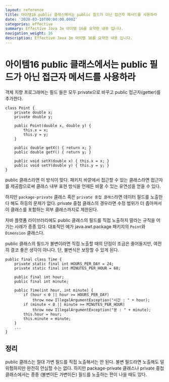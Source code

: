 ```yaml
---
layout: reference
title: 아이템16 public 클래스에서는 public 필드가 아닌 접근자 메서드를 사용하라
date: '2020-03-10T00:00:00.000Z'
categories: effective
summary: Effective Java 3e 아이템 16을 요약한 내용 입니다.
navigation_weight: 16
description: Effective Java 3e 아이템 16를 요약한 내용 입니다.
---
```


# 아이템16 public 클래스에서는 public 필드가 아닌 접근자 메서드를 사용하라

객체 지향 프로그래머는 필드 들은 모두 private으로 바꾸고 public 접근자\(getter\)를 추가한다.

```text
class Point {
    private double x;
    private double y;

    public Point(double x, double y) {
        this.x = x;
        this.y = y;
    }

    public double getX() { return x; }
    public double getY() { return y; }

    public void setX(double x) { this.x = x; }
    public void setY(double y) { this.y = y; }
}
```

public 클래스라면 이 방식이 맞다. 패키지 바깥에서 접근할 수 있는 클래스라면 접근자를 제공함으로써 클래스 내부 표현 방식을 언제든 바꿀 수 있는 유연성을 얻을 수 있다.

하지만 `package-private` 클래스 혹은 `private 중첩 클래스`라면 데이터 필드를 노출한다 해도 하등의 문제가 없다. private 중첩 클래스의 경우라면 수정 범위가 더 좁아져서 이 클래스를 포함하는 외부 클래스까지로 제한된다.

자바 플랫폼 라이브러리에도 public 클래스의 필드를 직접 노출하지 말라는 규칙을 어기는 사례가 종종 있다. 대표적인 예가 java.awt.package 패키지의 `Point`와 `Dimension` 클래스다.

public 클래스의 필드가 불변이라면 직접 노출할 때의 단점이 조금은 줄어들지만, 여전히 결코 좋은 생각이 아니다. 단, 불변식은 보장할 수 있게 된다.

```text
public final class Time {
    private static final int HOURS_PER_DAY = 24;
    private static final int MINUTES_PER_HOUR = 60;

    public final int hour;
    public final int minute;

    public Time(int hour, int minute) {
        if (hour < 0 || hour >= HOURS_PER_DAY)
            throw new IllegalArgumentException("시간 : " + hour);
        if (minute < 0 || minute >= MINUTES_PER_HOUR)
            throw new IllegalArgumentException("분 : " + minute);
        this.hour = hour;
        this.minute = minute;
    }
    ...
}
```

## 정리

public 클래스는 절대 가변 필드를 직접 노출해서는 안 된다. 불변 필드라면 노출해도 덜 위험하지만 완전히 안심할 수는 없다. 하지만 package-private 클래스나 private 중첩 클래스에서는 종종 \(불변이든 가변이든\) 필드를 노출하는 편이 나을 때도 있다.

